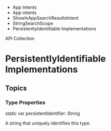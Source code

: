 

- App Intents
- App intents
- ShowInAppSearchResultsIntent
- StringSearchScope
-  PersistentlyIdentifiable Implementations 

API Collection

# PersistentlyIdentifiable Implementations

## Topics

### Type Properties

static var persistentIdentifier: String

A string that uniquely identifies this type.

